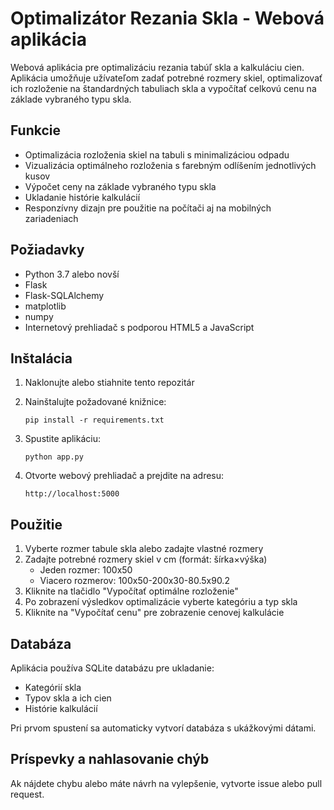 # Optimalizátor Rezania Skla - Webová aplikácia

Webová aplikácia pre optimalizáciu rezania tabúľ skla a kalkuláciu cien. Aplikácia umožňuje užívateľom zadať potrebné rozmery skiel, optimalizovať ich rozloženie na štandardných tabuliach skla a vypočítať celkovú cenu na základe vybraného typu skla.

## Funkcie

- Optimalizácia rozloženia skiel na tabuli s minimalizáciou odpadu
- Vizualizácia optimálneho rozloženia s farebným odlíšením jednotlivých kusov
- Výpočet ceny na základe vybraného typu skla
- Ukladanie histórie kalkulácií
- Responzívny dizajn pre použitie na počítači aj na mobilných zariadeniach

## Požiadavky

- Python 3.7 alebo novší
- Flask
- Flask-SQLAlchemy
- matplotlib
- numpy
- Internetový prehliadač s podporou HTML5 a JavaScript

## Inštalácia

1. Naklonujte alebo stiahnite tento repozitár

2. Nainštalujte požadované knižnice:
   ```
   pip install -r requirements.txt
   ```

3. Spustite aplikáciu:
   ```
   python app.py
   ```

4. Otvorte webový prehliadač a prejdite na adresu:
   ```
   http://localhost:5000
   ```

## Použitie

1. Vyberte rozmer tabule skla alebo zadajte vlastné rozmery
2. Zadajte potrebné rozmery skiel v cm (formát: šírka×výška)
   - Jeden rozmer: 100x50
   - Viacero rozmerov: 100x50-200x30-80.5x90.2
3. Kliknite na tlačidlo "Vypočítať optimálne rozloženie"
4. Po zobrazení výsledkov optimalizácie vyberte kategóriu a typ skla
5. Kliknite na "Vypočítať cenu" pre zobrazenie cenovej kalkulácie

## Databáza

Aplikácia používa SQLite databázu pre ukladanie:
- Kategórií skla
- Typov skla a ich cien
- Histórie kalkulácií

Pri prvom spustení sa automaticky vytvorí databáza s ukážkovými dátami.

## Príspevky a nahlasovanie chýb

Ak nájdete chybu alebo máte návrh na vylepšenie, vytvorte issue alebo pull request. 